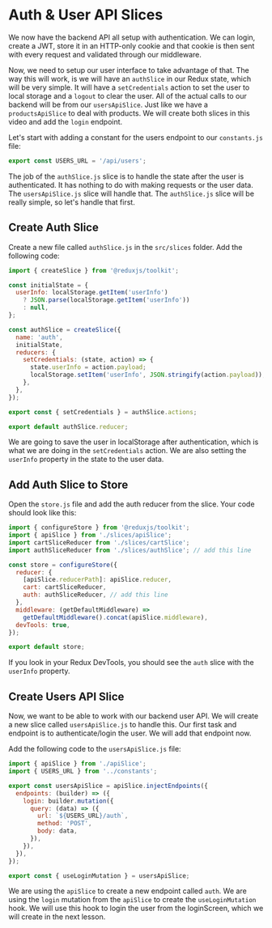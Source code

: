 # Auth & User API Slices

We now have the backend API all setup with authentication. We can login, create a JWT, store it in an HTTP-only cookie and that cookie is then sent with every request and validated through our middleware.

Now, we need to setup our user interface to take advantage of that. The way this will work, is we will have an `authSlice` in our Redux state, which will be very simple. It will have a `setCredentials` action to set the user to local storage and a `logout` to clear the user. All of the actual calls to our backend will be from our `usersApiSlice`. Just like we have a `productsApiSlice` to deal with products. We will create both slices in this video and add the `login` endpoint.

Let's start with adding a constant for the users endpoint to our `constants.js` file:

```js
export const USERS_URL = '/api/users';
```

The job of the `authSlice.js` slice is to handle the state after the user is authenticated. It has nothing to do with making requests or the user data. The `usersApiSlice.js` slice will handle that. The `authSlice.js` slice will be really simple, so let's handle that first.

## Create Auth Slice

Create a new file called `authSlice.js` in the `src/slices` folder. Add the following code:

```js
import { createSlice } from '@reduxjs/toolkit';

const initialState = {
  userInfo: localStorage.getItem('userInfo')
    ? JSON.parse(localStorage.getItem('userInfo'))
    : null,
};

const authSlice = createSlice({
  name: 'auth',
  initialState,
  reducers: {
    setCredentials: (state, action) => {
      state.userInfo = action.payload;
      localStorage.setItem('userInfo', JSON.stringify(action.payload));
    },
  },
});

export const { setCredentials } = authSlice.actions;

export default authSlice.reducer;
```

We are going to save the user in localStorage after authentication, which is what we are doing in the `setCredentials` action. We are also setting the `userInfo` property in the state to the user data.

## Add Auth Slice to Store

Open the `store.js` file and add the auth reducer from the slice. Your code should look like this:

```js
import { configureStore } from '@reduxjs/toolkit';
import { apiSlice } from './slices/apiSlice';
import cartSliceReducer from './slices/cartSlice';
import authSliceReducer from './slices/authSlice'; // add this line

const store = configureStore({
  reducer: {
    [apiSlice.reducerPath]: apiSlice.reducer,
    cart: cartSliceReducer,
    auth: authSliceReducer, // add this line
  },
  middleware: (getDefaultMiddleware) =>
    getDefaultMiddleware().concat(apiSlice.middleware),
  devTools: true,
});

export default store;
```

If you look in your Redux DevTools, you should see the `auth` slice with the `userInfo` property.

## Create Users API Slice

Now, we want to be able to work with our backend user API. We will create a new slice called `usersApiSlice.js` to handle this. Our first task and endpoint is to authenticate/login the user. We will add that endpoint now.

Add the following code to the `usersApiSlice.js` file:

```js
import { apiSlice } from './apiSlice';
import { USERS_URL } from '../constants';

export const usersApiSlice = apiSlice.injectEndpoints({
  endpoints: (builder) => ({
    login: builder.mutation({
      query: (data) => ({
        url: `${USERS_URL}/auth`,
        method: 'POST',
        body: data,
      }),
    }),
  }),
});

export const { useLoginMutation } = usersApiSlice;
```

We are using the `apiSlice` to create a new endpoint called `auth`. We are using the `login` mutation from the `apiSlice` to create the `useLoginMutation` hook. We will use this hook to login the user from the loginScreen, which we will create in the next lesson.
